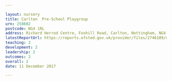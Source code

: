```yaml
---

layout: nursery
title: Carlton  Pre-School Playgroup
urn: 258602
postcode: NG4 1RL
address: Richard Herrod Centre, Foxhill Road, Carlton, Nottingham, NG4 1RL
latestReportUrl: https://reports.ofsted.gov.uk/provider/files/2746109/urn/258602.pdf
teaching: 2
development: 2
leadership: 2
outcomes: 2
overall: 2
date: 11 December 2017

---
```

